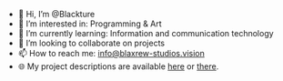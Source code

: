 - 👋 Hi, I’m @Blackture
- 👀 I’m interested in: Programming & Art
- 🌱 I’m currently learning: Information and communication technology
- 💞️ I’m looking to collaborate on projects
- 📫 How to reach me: info@blaxrew-studios.vision
- 🌐 My project descriptions are available [here](https://blackture.github.io) or [there](https://blaxrew-studios.vision).

<!---
Blackture/Blackture is a ✨ special ✨ repository because its `README.md` (this file) appears on your GitHub profile.
You can click the Preview link to take a look at your changes.
--->
